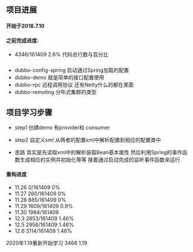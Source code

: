
## 项目进展
#### 开始于2018.7.10
#### 之前完成进度:
- 4346/161409  2.6%  代码总行数与百分比

### 
- dubbo-config-spring 启动通过Spring加载的配置
- dubbo-demo 就是简单的接口配置使用
- dubbo-rpc 远程调用协议 还有Netty什么的都在里面
- dubbo-remoting 分布式集群的类型 

## 项目学习步骤
- step1 创建demo 有provider和 consumer
- step2 自定义xml 从两者的配置xml中解析配置到相应的配置类中

- 思路 其实是先读取xml中的解析装载Bean基本属性 然后利用Spring的事件函数生成相应的实例并初始化等等 接着通过启动完成的监听事件函数来运行


#### 重构进度
- 11.26  0/161409 0%
- 11.27  260/161409 0%
- 11.28  885/161409 0%
- 11.29  1609/161409 0.9%
- 11.30  1984/161409
- 12.3   2853/161409 1.46%
- 12.5   2956/161409 1.46%
- 12.6   3114/161409 1.46%



2020年1.19重新开始学习
3468 1.19